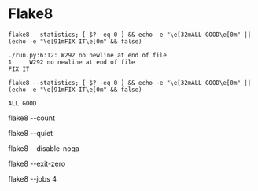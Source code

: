 # Flake8

```
flake8 --statistics; [ $? -eq 0 ] && echo -e "\e[32mALL GOOD\e[0m" || (echo -e "\e[91mFIX IT\e[0m" && false)

./run.py:6:12: W292 no newline at end of file
1     W292 no newline at end of file
FIX IT

flake8 --statistics; [ $? -eq 0 ] && echo -e "\e[32mALL GOOD\e[0m" || (echo -e "\e[91mFIX IT\e[0m" && false)

ALL GOOD
```


flake8 --count

flake8 --quiet

flake8 --disable-noqa 

flake8 --exit-zero   

flake8 --jobs 4

